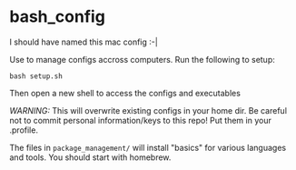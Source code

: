 # bash_config

I should have named this mac config :-|

Use to manage configs accross computers. Run the following to setup:
```
bash setup.sh
```
Then open a new shell to access the configs and executables

*WARNING:* This will overwrite existing configs in your home dir. Be careful not to commit personal information/keys to this repo! Put them in your .profile.

The files in `package_management/` will install "basics" for various languages and tools. You should start with homebrew.
